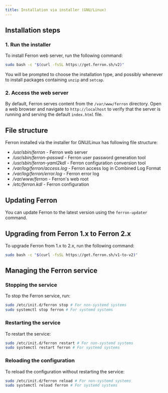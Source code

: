 ```yaml
---
title: Installation via installer (GNU/Linux)
---
```


## Installation steps

### 1. Run the installer

To install Ferron web server, run the following command:

```bash
sudo bash -c "$(curl -fsSL https://get.ferron.sh/v2)"
```

You will be prompted to choose the installation type, and possibly whenever to install packages containing `unzip` and `setcap`.

### 2. Access the web server

By default, Ferron serves content from the `/var/www/ferron` directory. Open a web browser and navigate to `http://localhost` to verify that the server is running and serving the default `index.html` file.

## File structure

Ferron installed via the installer for GNU/Linux has following file structure:

- _/usr/sbin/ferron_ - Ferron web server
- _/usr/sbin/ferron-passwd_ - Ferron user password generation tool
- _/usr/sbin/ferron-yaml2kdl_ - Ferron configuration conversion tool
- _/var/log/ferron/access.log_ - Ferron access log in Combined Log Format
- _/var/log/ferron/error.log_ - Ferron error log
- _/var/www/ferron_ - Ferron's web root
- _/etc/ferron.kdl_ - Ferron configuration

## Updating Ferron

You can update Ferron to the latest version using the `ferron-updater` command.

## Upgrading from Ferron 1.x to Ferron 2.x

To upgrade Ferron from 1.x to 2.x, run the following command:

```bash
sudo bash -c "$(curl -fsSL https://get.ferron.sh/v1-to-v2)"
```

## Managing the Ferron service

### Stopping the service

To stop the Ferron service, run:

```sh
sudo /etc/init.d/ferron stop # For non-systemd systems
sudo systemctl stop ferron # For systemd systems
```

### Restarting the service

To restart the service:

```sh
sudo /etc/init.d/ferron restart # For non-systemd systems
sudo systemctl restart ferron # For systemd systems
```

### Reloading the configuration

To reload the configuration without restarting the service:

```sh
sudo /etc/init.d/ferron reload # For non-systemd systems
sudo systemctl reload ferron # For systemd systems
```
